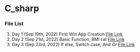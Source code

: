 # C_sharp

### File List
1. Day 1 (Sep 19th, 2022) First Win App Creation [File Link](https://github.com/pokai-huang0828/C_sharp/tree/main/WinApp20220919)
2. Day 2 (Sep 21st, 2022) Basic Function, BMI cal [File Link](https://github.com/pokai-huang0828/C_sharp/tree/main/WinApp20220921)
3. Day 3 (Sep 23rd, 2022) If else, Switch case, And Or [File Link](https://github.com/pokai-huang0828/C_sharp/tree/main/WinApp20220923)
